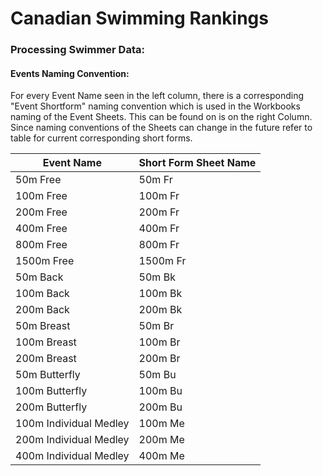 # Canadian Swimming Rankings
### Processing Swimmer Data:

#### Events Naming Convention:
For every Event Name seen in the left column, there is  a corresponding "Event Shortform" naming convention which is used in the Workbooks naming of the Event Sheets. This can be found on is on the right Column. Since naming conventions of the Sheets can change in the future refer to table for current corresponding short forms.

| Event Name  |  Short Form Sheet Name |
| ------------ | ------------ |
|50m Free |50m Fr | 
| 100m Free|100m Fr | 
| 200m Free| 200m Fr | 
| 400m Free| 400m Fr | 
| 800m Free | 800m Fr | 
| 1500m Free| 1500m Fr | 
| 50m Back| 50m Bk | 
| 100m Back| 100m Bk | 
| 200m Back | 200m Bk | 
| 50m Breast| 50m Br | 
| 100m Breast|100m Br | 
| 200m Breast | 200m Br | 
| 50m Butterfly | 50m Bu | 
| 100m Butterfly| 100m Bu | 
| 200m Butterfly | 200m Bu | 
| 100m Individual Medley |100m Me | 
| 200m Individual Medley |200m Me | 
| 400m Individual Medley |400m Me | 


